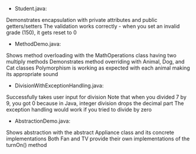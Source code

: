 - Student.java:
  
Demonstrates encapsulation with private attributes and public getters/setters
The validation works correctly - when you set an invalid grade (150), it gets reset to 0

- MethodDemo.java:
  
Shows method overloading with the MathOperations class having two multiply methods
Demonstrates method overriding with Animal, Dog, and Cat classes
Polymorphism is working as expected with each animal making its appropriate sound

- DivisionWithExceptionHandling.java:
  
Successfully takes user input for division
Note that when you divided 7 by 9, you got 0 because in Java, integer division drops the decimal part
The exception handling would work if you tried to divide by zero

- AbstractionDemo.java:
  
Shows abstraction with the abstract Appliance class and its concrete implementations
Both Fan and TV provide their own implementations of the turnOn() method
